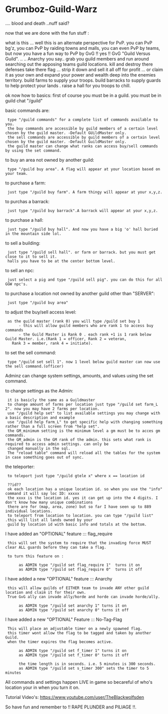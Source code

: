 Grumboz-Guild-Warz
==================

.... blood and death ..nuff said?

now that we are done with the fun stuff :

what is this ... well this is an alternate perspective for PvP. you can PvP bg'z, you can PvP by raiding towns and malls, you can even PvP by teams, but now you have a fun way to PvP by GvG !! yes !! GvG "Guild Versus Guild". ..
.. Anarchy you say.. grab you guild members and run around searching out the apposing teams guild locations. kill and destroy there defenses take there flag ... strip it down and sell it all off for profit ... or claim it as your own and expand your power and wealth deep into the enemies territory. build farms to supply your troops. build barracks to supply guards to help protect your lands . raise a hall for you troops to chill.

ok now how to basics:
     first of course you must be in a guild.
     you must be in guild chat "/guild"

basic commands are:

     type "/guild commands" for a complete list of commands available to you.
     the buy commands are accessible by guild members of a certain level chosen by the guild master. -Default GUildMaster only.
     the sell commands are accessible by guild members of a certain level chosen by the guild master. -Default GuildMaster only.
     the guild master can change what ranks can access buy/sell commands by using the set command.

to buy an area not owned by another guild:

     type "/guild buy area". A flag will appear at your location based on your team.
     
to purchase a farm:

     just type "/guild buy farm". A farm thingy will appear at your x,y,z.

to purchas a barrack:

     just type "/guild buy barrack".A barrack will appear at your x,y,z.

to purchase a hall:

     just type "/guild buy hall". And now you have a big 'o' hall buried in the mountain side lol.

to sell a building:
     
     just type "/guild sell hall". or farm or barrack. but you must get close to it to sell it.
     halls you have to be at the center bottom level.

to sell an npc:
     
     just select a pig and type "/guild sell pig". you can do this for all GGW npc's.
     
to purchase a location not owned by another guild other than "SERVER":

     just type "/guild buy area"

to adjust the buy/sell access level:

     as the guild master (rank 0) you will type /guild set buy 1
          - this will allow guild members who are rank 1 to access buy commands
          - the Guild Master is Rank 0 . each rank +1 is 1 rank below Guild Master. i.e.(Rank 1 = officer, Rank 2 = veteran,
       Rank 3 = member, rank 4 = initiate).
       
to set the sell command:

     type "/guild set sell 1". now 1 level below guild master can now use the sell command.(officer)

Adminz can change system settings, amounts, and values using the set command.

to change settings as the Admin:

     it is basicly the same as a Guildmaster
     to change amount of farms per location just type "/guild set farm_L 2". now you may have 2 farms per location.
     use "/guild help set" to list available settings you may change with a basic description and example
     use "/guild help farm_L" to get specific help with changing something rather than a full screen from "help set".
     the GM_minimum setting is the minimum level a gm must be to acces gm commands.
     the GM_admin is the GM rank of the admin. this sets what rank is required to access admin settings. can only be
     changed manually in the sql.
     The "reload table" command will reload all the tables for the system in case something goes out of sync.

the teleporter:

     to teleport just type "/guild gtele x" where x == location id
     
     ??id??
     ok each location has a unique location id. so when you use the "info" command it will say loc ID: xxxxx
     the xxxx is the location id. yes it can get up into the 4 digits. I don't know how many unique combinations
     there are for (map, area, zone) but so far I have seen up to 889 individual locations.
     to teleport from location to location. you can type "/guild list" .this will list all lands owned by your 
     guild by location id with basic info and totals at the bottom.

I have added an "OPTIONAL" feature ::: flag_require

     this will set the system to require that the invading force MUST clear ALL guards before they can take a flag.

     to turn this feature on :

          as ADMIN type "/guild set flag_require 1"  turns it on
          as ADMIN type "/guild set flag_require 0"  turns it off

I have added a new "OPTIONAL" feature ::: Anarchy

     this will allow guilds of EITHER team to invade ANY other guild location and claim it for their own.
     True GvG ally can invade ally/horde and horde can invade horde/ally.

          as ADMIN type "/guild set anarchy 1" turns it on
          as ADMIN type "/guild set anarchy 0" turns it off

I have added a new "OPTIONAL" Feature ::: No-Tag-Flag

     This will place an adjustable timer on a newly spawned flag.
     this timer wont allow the flag to be tagged and taken by another Guild.
     when the timer expires the flag becomes active.
          
          as ADMIN type "/guild set f_timer 1" turns it on
          as ADMIN type "/guild set f_timer 0" turns it off
     
          the time length is in seconds. i.e. 5 minutes is 300 seconds.
          as ADMIN type "/guild set s_timer 300" sets the timer to 5 minutes
          
All commands and settings happen LIVE in game so becareful of who's location your in when you turn it on.

Tutorial Video's: https://www.youtube.com/user/TheBlackwolfsden

So have fun and remember to !! RAPE PLUNDER and PILIAGE !!.
